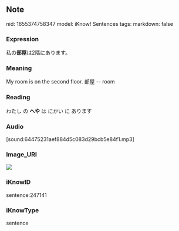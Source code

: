 ## Note
nid: 1655374758347
model: iKnow! Sentences
tags: 
markdown: false

### Expression
私の<b>部屋</b>は2階にあります。

### Meaning
My room is on the second floor.
部屋 -- room

### Reading
わたし の <b>へや</b> は にかい に あります

### Audio
[sound:64475231aef884d5c083d29bcb5e84f1.mp3]

### Image_URI
<img src="30dd027995dfffa3915d9f02f1d3fe83.jpg">

### iKnowID
sentence:247141

### iKnowType
sentence
